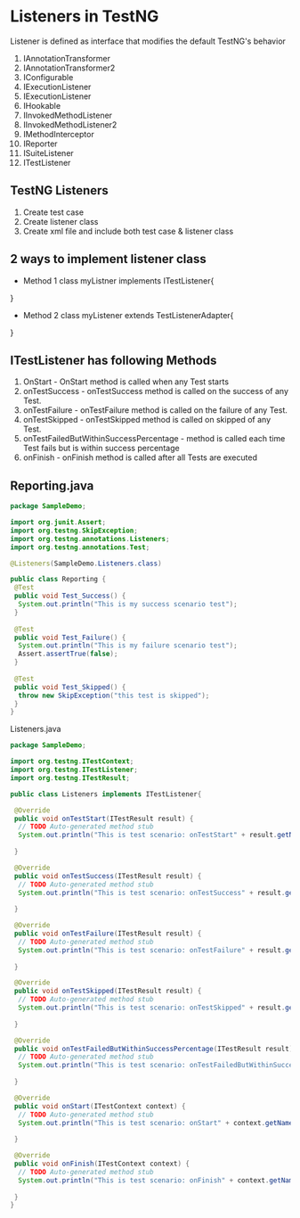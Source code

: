 # Listeners in TestNG

Listener is defined as interface that modifies the default TestNG's behavior

1. IAnnotationTransformer
2. IAnnotationTransformer2
3. IConfigurable
4. IExecutionListener
5. IExecutionListener
6. IHookable
7. IInvokedMethodListener
8. IInvokedMethodListener2
9. IMethodInterceptor
10. IReporter
11. ISuiteListener
12. ITestListener

## TestNG Listeners

1. Create test case
2. Create listener class
3. Create xml file and include both test case & listener class

## 2 ways to implement listener class

* Method 1
class myListner implements ITestListener{

}

* Method 2
class myListener extends TestListenerAdapter{

}

## ITestListener has following Methods

1. OnStart - OnStart method is called when any Test starts
2. onTestSuccess - onTestSuccess method is called on the success of any Test.
3. onTestFailure - onTestFailure method is called on the failure of any Test.
4. onTestSkipped - onTestSkipped method is called on skipped of any Test.
5. onTestFailedButWithinSuccessPercentage - method is called each time Test fails
but is within success percentage
6. onFinish - onFinish method is called after all Tests are executed

## Reporting.java

```java
package SampleDemo;

import org.junit.Assert;
import org.testng.SkipException;
import org.testng.annotations.Listeners;
import org.testng.annotations.Test;

@Listeners(SampleDemo.Listeners.class)

public class Reporting {
 @Test
 public void Test_Success() {
  System.out.println("This is my success scenario test");
 }
 
 @Test
 public void Test_Failure() {
  System.out.println("This is my failure scenario test");
  Assert.assertTrue(false);
 }
 
 @Test
 public void Test_Skipped() {
  throw new SkipException("this test is skipped");
 } 
}

```

Listeners.java

```java
package SampleDemo;

import org.testng.ITestContext;
import org.testng.ITestListener;
import org.testng.ITestResult;

public class Listeners implements ITestListener{

 @Override
 public void onTestStart(ITestResult result) {
  // TODO Auto-generated method stub
  System.out.println("This is test scenario: onTestStart" + result.getName());
  
 }

 @Override
 public void onTestSuccess(ITestResult result) {
  // TODO Auto-generated method stub
  System.out.println("This is test scenario: onTestSuccess" + result.getName());
  
 }

 @Override
 public void onTestFailure(ITestResult result) {
  // TODO Auto-generated method stub
  System.out.println("This is test scenario: onTestFailure" + result.getName());
  
 }

 @Override
 public void onTestSkipped(ITestResult result) {
  // TODO Auto-generated method stub
  System.out.println("This is test scenario: onTestSkipped" + result.getName());
  
 }

 @Override
 public void onTestFailedButWithinSuccessPercentage(ITestResult result) {
  // TODO Auto-generated method stub
  System.out.println("This is test scenario: onTestFailedButWithinSuccessPercentage" + result.getName());
  
 }

 @Override
 public void onStart(ITestContext context) {
  // TODO Auto-generated method stub
  System.out.println("This is test scenario: onStart" + context.getName());
  
 }

 @Override
 public void onFinish(ITestContext context) {
  // TODO Auto-generated method stub
  System.out.println("This is test scenario: onFinish" + context.getName());
  
 }
}
```
